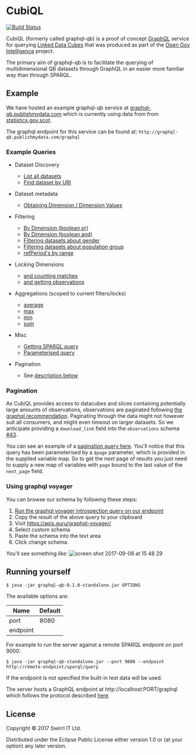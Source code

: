 # CubiQL

[![Build Status](https://travis-ci.org/Swirrl/graphql-qb.svg?branch=master)](https://travis-ci.org/Swirrl/graphql-qb)

CubiQL (formerly called graphql-qb) is a proof of concept [GraphQL](http://graphql.org/) service for querying [Linked Data Cubes](https://www.w3.org/TR/vocab-data-cube/) that was produced as part of the [Open Gov Intelligence](http://www.opengovintelligence.eu/) project.

The primary aim of graphql-qb is to facilitate the querying of
multidimensional QB datasets through GraphQL in an easier more familiar
way than through SPARQL.

## Example

We have hosted an example graphql-qb service
at
[graphql-qb.publishmydata.com](http://graphql-qb.publishmydata.com/)
which is currently using data from 
from [statistics.gov.scot](http://statistics.gov.scot/).

The graphql endpoint for this service can be found at: `http://graphql-qb.publishmydata.com/graphql`

### Example Queries

- Dataset Discovery
  - [List all datasets](http://graphql-qb.publishmydata.com/index.html?query=%7B%0A%20%20datasets%20%7B%0A%20%20%20%20uri%0A%20%20%20%20title%0A%20%20%20%20description%0A%20%20%7D%20%0A%7D)
  - [Find dataset by URI](http://graphql-qb.publishmydata.com/index.html?query=%7B%0A%20%20datasets(uri%3A"http%3A%2F%2Fstatistics.gov.scot%2Fdata%2Fearnings")%20%7B%0A%20%20%20%20description%0A%20%20%20%20schema%0A%20%20%20%20title%0A%20%20%20%20uri%0A%20%20%7D%0A%7D)
- Dataset metadata
  - [Obtaining Dimension / Dimension Values](http://graphql-qb.publishmydata.com/index.html?query=%7B%0A%0A%20%20dataset_earnings%20%7B%0A%20%20%20%20title%0A%20%20%20%20description%0A%20%20%20%20dimensions%20%7B%0A%20%20%20%20%20%20uri%0A%20%20%20%20%20%20values%20%7B%0A%20%20%20%20%20%20%20%20...%20on%20resource%20%7B%0A%20%20%20%20%20%20%20%20%20%20label%0A%20%20%20%20%20%20%20%20%20%20uri%0A%20%20%20%20%20%20%20%20%7D%0A%20%20%20%20%20%20%20%20...%20on%20enum_dim_value%20%7B%0A%20%20%20%20%20%20%20%20%20%20enum_name%0A%20%20%20%20%20%20%20%20%7D%0A%20%20%20%20%20%20%7D%0A%20%20%20%20%7D%0A%20%20%7D%0A%7D)
- Filtering
  - [By Dimension (boolean or)](http://graphql-qb.publishmydata.com/index.html?query={%0A%20datasets(dimensions%3A%20{or%3A%20[%22http%3A%2F%2Fstatistics.gov.scot%2Fdef%2Fdimension%2Fgender%22%2C%20%0A%20%22http%3A%2F%2Fstatistics.gov.scot%2Fdef%2Fdimension%2FpopulationGroup%22]})%20{%0A%20title%0A%20description%0A%20uri%0A%20}%0A}%0A)
  - [By Dimension (boolean and)](http://graphql-qb.publishmydata.com/index.html?query=%7B%0A%20datasets(dimensions%3A%7Band%3A%5B%22http%3A%2F%2Fstatistics.gov.scot%2Fdef%2Fdimension%2Fgender%22%20%22http%3A%2F%2Fstatistics.gov.scot%2Fdef%2Fdimension%2Fage%22%5D%7D)%20%7B%0A%20%20uri%0A%20%20title%0A%20%20description%0A%20%7D%0A%7D%0A)
  - [Filtering datasets about gender](http://graphql-qb.publishmydata.com/index.html?query=%7B%0A%20%20datasets(dimensions%3A%7Band%3A%5B%22http%3A%2F%2Fstatistics.gov.scot%2Fdef%2Fdimension%2Fgender%22%5D%7D)%20%7B%0A%20%20%20%20uri%0A%20%20%20%20title%0A%20%20%7D%0A%7D) 
  - [Filtering datasets about population group](http://graphql-qb.publishmydata.com/index.html?query=%7B%0A%20%20datasets(dimensions%3A%7Band%3A%5B%22http%3A%2F%2Fstatistics.gov.scot%2Fdef%2Fdimension%2FpopulationGroup%22%5D%7D)%20%7B%0A%20%20%20%20uri%0A%20%20%20%20title%0A%20%20%7D%0A%7D)
  - [refPeriod's by range](http://graphql-qb.publishmydata.com/index.html?query=%7B%0A%20%20dataset_births%20%7B%0A%20%20%20%20observations(dimensions%3A%20%7Bgender%3A%20MALE%2C%20%0A%20%20%20%20%20%20%20%20%20%20%20%20%20%20%20%20%20%20%20%20%20%20%20%20%20%20%20%20%20%20reference_period%3A%7Bstarts_after%3A%20%20%222000-01-01T00%3A00%3A00Z%22%0A%20%20%20%20%20%20%20%20%20%20%20%20%20%20%20%20%20%20%20%20%20%20%20%20%20%20%20%20%20%20%20%20%20%20%20%20%20%20%20%20%20%20%20%20%20%20%20%20ends_before%3A%20%222001-01-01T00%3A00%3A00Z%22%7D%7D)%20%7B%0A%20%20%20%20%20%20page(first%3A%2020)%20%7B%0A%20%20%20%20%20%20%20%20observations%20%7B%0A%20%20%20%20%20%20%20%20%20%20reference_area%20%7B%0A%20%20%20%20%20%20%20%20%20%20%20%20label%0A%20%20%20%20%20%20%20%20%20%20%20%20uri%0A%20%20%20%20%20%20%20%20%20%20%7D%0A%20%20%20%20%20%20%20%20%20%20reference_period%20%7B%0A%20%20%20%20%20%20%20%20%20%20%20%20start%0A%20%20%20%20%20%20%20%20%20%20%20%20end%0A%20%20%20%20%20%20%20%20%20%20%20%20label%0A%20%20%20%20%20%20%20%20%20%20%7D%0A%20%20%20%20%20%20%20%20%7D%0A%20%20%20%20%20%20%7D%0A%20%20%20%20%7D%0A%20%20%7D%0A%7D%0A)

- Locking Dimensions
  - [and counting matches](http://graphql-qb.publishmydata.com/index.html?query=%7B%0A%20%20dataset_earnings%20%7B%0A%20%20%20%20title%0A%20%20%20%20description%0A%20%20%20%20observations(dimensions%3A%7Bgender%3AALL%20%0A%20%20%20%20%20%20%20%20%20%20%20%20%20%20%20%20%20%20%20%20%20%20%20%20%20%20%20%20%20population_group%3AWORKPLACE_BASED%20%0A%20%20%20%20%20%20%20%20%20%20%20%20%20%20%20%20%20%20%20%20%20%20%20%20%20%20%20%20%20measure_type%3AMEDIAN%7D)%20%7B%0A%0A%20%20%20%20%20%20total_matches%0A%20%20%20%20%7D%0A%20%20%7D%0A%7D)
  - [and getting observations](http://graphql-qb.publishmydata.com/index.html?query=%7B%0A%20%20dataset_earnings%20%7B%0A%20%20%20%20title%0A%20%20%20%20description%0A%20%20%20%20observations(dimensions%3A%7Bgender%3AALL%20%0A%20%20%20%20%20%20%20%20%20%20%20%20%20%20%20%20%20%20%20%20%20%20%20%20%20%20%20%20%20population_group%3AWORKPLACE_BASED%20%0A%20%20%20%20%20%20%20%20%20%20%20%20%20%20%20%20%20%20%20%20%20%20%20%20%20%20%20%20%20measure_type%3AMEDIAN%7D)%20%7B%0A%0A%20%20%20%20%0A%20%20%20%20%20%20page%20%7B%0A%20%20%20%20%20%20%20%20observations%20%7B%0A%20%20%20%20%20%20%20%20%20%20gender%0A%20%20%20%20%20%20%20%20%20%20measure_type%0A%20%20%20%20%20%20%20%20%20%20population_group%0A%20%20%20%20%20%20%20%20%20%20reference_area%20%7B%0A%20%20%20%20%20%20%20%20%20%20%20%20label%0A%20%20%20%20%20%20%20%20%20%20%20%20uri%0A%20%20%20%20%20%20%20%20%20%20%7D%0A%20%20%20%20%20%20%20%20%20%20reference_period%20%7B%0A%20%20%20%20%20%20%20%20%20%20%20%20end%0A%20%20%20%20%20%20%20%20%20%20%20%20label%0A%20%20%20%20%20%20%20%20%20%20%20%20start%0A%20%20%20%20%20%20%20%20%20%20%20%20uri%0A%20%20%20%20%20%20%20%20%20%20%7D%0A%20%20%20%20%20%20%20%20%20%20uri%0A%20%20%20%20%20%20%20%20%20%20median%0A%20%20%20%20%20%20%20%20%7D%0A%20%20%20%20%20%20%7D%0A%20%20%20%20%20%20%0A%20%20%20%20%7D%0A%20%20%7D%0A%7D)

- Aggregations (scoped to current filters/locks)
  - [average](http://graphql-qb.publishmydata.com/index.html?query=%7B%0A%20%20dataset_earnings%20%7B%0A%20%20%20%20title%0A%20%20%20%20description%0A%20%20%20%20observations(dimensions%3A%20%7Bgender%3A%20ALL%2C%20%0A%20%20%20%20%20%20%20%20%20%20%20%20%20%20%20%20%20%20%20%20%20%20%20%20%20%20%20%20%20%20population_group%3A%20WORKPLACE_BASED%2C%20%0A%20%20%20%20%20%20%20%20%20%20%20%20%20%20%20%20%20%20%20%20%20%20%20%20%20%20%20%20%20%20measure_type%3A%20MEDIAN%7D)%20%7B%0A%20%20%20%20%20%20aggregations%20%7B%0A%20%20%20%20%20%20%20%20average(measure%3A%20MEDIAN)%0A%20%20%20%20%20%20%7D%0A%20%20%20%20%7D%0A%20%20%7D%0A%7D%0A)
  - [max](http://graphql-qb.publishmydata.com/index.html?query=%7B%0A%20%20dataset_earnings%20%7B%0A%20%20%20%20title%0A%20%20%20%20description%0A%20%20%20%20observations(dimensions%3A%20%7Bgender%3A%20ALL%2C%20%0A%20%20%20%20%20%20%20%20%20%20%20%20%20%20%20%20%20%20%20%20%20%20%20%20%20%20%20%20%20%20population_group%3A%20WORKPLACE_BASED%2C%20%0A%20%20%20%20%20%20%20%20%20%20%20%20%20%20%20%20%20%20%20%20%20%20%20%20%20%20%20%20%20%20measure_type%3A%20MEDIAN%7D)%20%7B%0A%20%20%20%20%20%20aggregations%20%7B%0A%20%20%20%20%20%20%20%20max(measure%3A%20MEDIAN)%0A%20%20%20%20%20%20%7D%0A%20%20%20%20%7D%0A%20%20%7D%0A%7D%0A)
  - [min](http://graphql-qb.publishmydata.com/index.html?query=%7B%0A%20%20dataset_earnings%20%7B%0A%20%20%20%20title%0A%20%20%20%20description%0A%20%20%20%20observations(dimensions%3A%20%7Bgender%3A%20ALL%2C%20%0A%20%20%20%20%20%20%20%20%20%20%20%20%20%20%20%20%20%20%20%20%20%20%20%20%20%20%20%20%20%20population_group%3A%20WORKPLACE_BASED%2C%20%0A%20%20%20%20%20%20%20%20%20%20%20%20%20%20%20%20%20%20%20%20%20%20%20%20%20%20%20%20%20%20measure_type%3A%20MEDIAN%7D)%20%7B%0A%20%20%20%20%20%20aggregations%20%7B%0A%20%20%20%20%20%20%20%20min(measure%3A%20MEDIAN)%0A%20%20%20%20%20%20%7D%0A%20%20%20%20%7D%0A%20%20%7D%0A%7D%0A)
  - [sum](http://graphql-qb.publishmydata.com/index.html?query=%7B%0A%20%20dataset_earnings%20%7B%0A%20%20%20%20title%0A%20%20%20%20description%0A%20%20%20%20observations(dimensions%3A%20%7Bgender%3A%20ALL%2C%20%0A%20%20%20%20%20%20%20%20%20%20%20%20%20%20%20%20%20%20%20%20%20%20%20%20%20%20%20%20%20%20population_group%3A%20WORKPLACE_BASED%2C%20%0A%20%20%20%20%20%20%20%20%20%20%20%20%20%20%20%20%20%20%20%20%20%20%20%20%20%20%20%20%20%20measure_type%3A%20MEDIAN%7D)%20%7B%0A%20%20%20%20%20%20aggregations%20%7B%0A%20%20%20%20%20%20%20%20sum(measure%3AMEDIAN)%0A%20%20%20%20%20%20%7D%0A%20%20%20%20%7D%0A%20%20%7D%0A%7D%0A)

- Misc
  - [Getting SPARQL query](http://graphql-qb.publishmydata.com/index.html?query=%7B%0A%20%20dataset_earnings%20%7B%0A%20%20%20%20observations(dimensions%3A%7Bgender%3AALL%20%0A%20%20%20%20%20%20%20%20%20%20%20%20%20%20%20%20%20%20%20%20%20%20%20%20%20%20%20%20%20population_group%3AWORKPLACE_BASED%20%0A%20%20%20%20%20%20%20%20%20%20%20%20%20%20%20%20%20%20%20%20%20%20%20%20%20%20%20%20%20measure_type%3AMEDIAN%7D)%20%7B%0A%20%20%20%20%20%20sparql%0A%20%20%20%20%7D%0A%20%20%7D%0A%7D)
  - [Parameterised query](http://graphql-qb.publishmydata.com/index.html?query=query%20datasetsQuery(%24dataset%3A%20uri)%20%7B%0A%20%20datasets(uri%3A%20%24dataset)%20%7B%0A%20%20%20%20title%0A%20%20%20%20uri%0A%20%20%7D%0A%7D&variables=%7B%22dataset%22%3A%20%22http%3A%2F%2Fstatistics.gov.scot%2Fdata%2Fearnings%22%7D%0A)

- Pagination
  - See [description below](https://github.com/Swirrl/graphql-qb#pagination)

### Pagination

As CubiQL provides access to datacubes and slices containing potentially large amounts of observations, observations are paginated following [the graphql recommendation](http://graphql.org/learn/pagination/).  Paginating through the data might not however suit all consumers, and might even timeout on larger datasets.  So we anticipate providing a `download_link` field into the `observations` schema [#43](https://github.com/Swirrl/graphql-qb/issues/43).

You can see an example of a [pagination query here](http://graphql-qb.publishmydata.com/index.html?query=query(%24page%3ASparqlCursor)%20%0A%7B%0A%20%20dataset_earnings%20%7B%0A%20%20%20%20title%0A%20%20%20%20description%0A%20%20%20%20observations(dimensions%3A%20%7Bgender%3A%20ALL%2C%20population_group%3A%20WORKPLACE_BASED%2C%20measure_type%3A%20MEDIAN%7D)%20%7B%0A%20%20%20%20%20%20page(first%3A%2010%2C%20after%3A%20%24page)%20%7B%0A%20%20%20%20%20%20%20%20next_page%0A%20%20%20%20%20%20%20%20result%20%7B%0A%20%20%20%20%20%20%20%20%20%20gender%0A%20%20%20%20%20%20%20%20%20%20measure_type%0A%20%20%20%20%20%20%20%20%20%20population_group%0A%20%20%20%20%20%20%20%20%20%20reference_area%0A%20%20%20%20%20%20%20%20%20%20reference_period%0A%20%20%20%20%20%20%20%20%20%20uri%0A%20%20%20%20%20%20%20%20%20%20median%0A%20%20%20%20%20%20%20%20%7D%0A%20%20%20%20%20%20%7D%0A%20%20%20%20%7D%0A%20%20%7D%0A%7D%0A&variables=%7B%22page%22%3A%20%22AAAAAAAAAAo%3D%22%7D).  You'll notice that this query has been parameterised by a `$page` parameter, which is provided in the supplied variable map.  So to get the next page of results you just need to supply a new map of variables with `page` bound to the last value of the `next_page` field.

### Using graphql voyager 

You can browse our schema by following these steps:

1. [Run the graphql voyager introspection query on our endpoint](http://graphql-qb.publishmydata.com/index.html?query=%0A%20%20query%20IntrospectionQuery%20%7B%0A%20%20%20%20__schema%20%7B%0A%20%20%20%20%20%20queryType%20%7B%20name%20%7D%0A%20%20%20%20%20%20mutationType%20%7B%20name%20%7D%0A%20%20%20%20%20%20subscriptionType%20%7B%20name%20%7D%0A%20%20%20%20%20%20types%20%7B%0A%20%20%20%20%20%20%20%20...FullType%0A%20%20%20%20%20%20%7D%0A%20%20%20%20%20%20directives%20%7B%0A%20%20%20%20%20%20%20%20name%0A%20%20%20%20%20%20%20%20description%0A%20%20%20%20%20%20%20%20locations%0A%20%20%20%20%20%20%20%20args%20%7B%0A%20%20%20%20%20%20%20%20%20%20...InputValue%0A%20%20%20%20%20%20%20%20%7D%0A%20%20%20%20%20%20%7D%0A%20%20%20%20%7D%0A%20%20%7D%0A%0A%20%20fragment%20FullType%20on%20__Type%20%7B%0A%20%20%20%20kind%0A%20%20%20%20name%0A%20%20%20%20description%0A%20%20%20%20fields(includeDeprecated%3A%20true)%20%7B%0A%20%20%20%20%20%20name%0A%20%20%20%20%20%20description%0A%20%20%20%20%20%20args%20%7B%0A%20%20%20%20%20%20%20%20...InputValue%0A%20%20%20%20%20%20%7D%0A%20%20%20%20%20%20type%20%7B%0A%20%20%20%20%20%20%20%20...TypeRef%0A%20%20%20%20%20%20%7D%0A%20%20%20%20%20%20isDeprecated%0A%20%20%20%20%20%20deprecationReason%0A%20%20%20%20%7D%0A%20%20%20%20inputFields%20%7B%0A%20%20%20%20%20%20...InputValue%0A%20%20%20%20%7D%0A%20%20%20%20interfaces%20%7B%0A%20%20%20%20%20%20...TypeRef%0A%20%20%20%20%7D%0A%20%20%20%20enumValues(includeDeprecated%3A%20true)%20%7B%0A%20%20%20%20%20%20name%0A%20%20%20%20%20%20description%0A%20%20%20%20%20%20isDeprecated%0A%20%20%20%20%20%20deprecationReason%0A%20%20%20%20%7D%0A%20%20%20%20possibleTypes%20%7B%0A%20%20%20%20%20%20...TypeRef%0A%20%20%20%20%7D%0A%20%20%7D%0A%0A%20%20fragment%20InputValue%20on%20__InputValue%20%7B%0A%20%20%20%20name%0A%20%20%20%20description%0A%20%20%20%20type%20%7B%20...TypeRef%20%7D%0A%20%20%20%20defaultValue%0A%20%20%7D%0A%0A%20%20fragment%20TypeRef%20on%20__Type%20%7B%0A%20%20%20%20kind%0A%20%20%20%20name%0A%20%20%20%20ofType%20%7B%0A%20%20%20%20%20%20kind%0A%20%20%20%20%20%20name%0A%20%20%20%20%20%20ofType%20%7B%0A%20%20%20%20%20%20%20%20kind%0A%20%20%20%20%20%20%20%20name%0A%20%20%20%20%20%20%20%20ofType%20%7B%0A%20%20%20%20%20%20%20%20%20%20kind%0A%20%20%20%20%20%20%20%20%20%20name%0A%20%20%20%20%20%20%20%20%20%20ofType%20%7B%0A%20%20%20%20%20%20%20%20%20%20%20%20kind%0A%20%20%20%20%20%20%20%20%20%20%20%20name%0A%20%20%20%20%20%20%20%20%20%20%20%20ofType%20%7B%0A%20%20%20%20%20%20%20%20%20%20%20%20%20%20kind%0A%20%20%20%20%20%20%20%20%20%20%20%20%20%20name%0A%20%20%20%20%20%20%20%20%20%20%20%20%20%20ofType%20%7B%0A%20%20%20%20%20%20%20%20%20%20%20%20%20%20%20%20kind%0A%20%20%20%20%20%20%20%20%20%20%20%20%20%20%20%20name%0A%20%20%20%20%20%20%20%20%20%20%20%20%20%20%20%20ofType%20%7B%0A%20%20%20%20%20%20%20%20%20%20%20%20%20%20%20%20%20%20kind%0A%20%20%20%20%20%20%20%20%20%20%20%20%20%20%20%20%20%20name%0A%20%20%20%20%20%20%20%20%20%20%20%20%20%20%20%20%7D%0A%20%20%20%20%20%20%20%20%20%20%20%20%20%20%7D%0A%20%20%20%20%20%20%20%20%20%20%20%20%7D%0A%20%20%20%20%20%20%20%20%20%20%7D%0A%20%20%20%20%20%20%20%20%7D%0A%20%20%20%20%20%20%7D%0A%20%20%20%20%7D%0A%20%20%7D%0A)
2. Copy the result of the above query to your clipboard
3. Visit https://apis.guru/graphql-voyager/
4. Select custom schema
5. Paste the schema into the text area
6. Click change schema.

You'll see something like:
![screen shot 2017-09-08 at 15 48 29](https://user-images.githubusercontent.com/49898/30217232-6fcdf16e-94ad-11e7-9f65-3eaaa6ae0a5d.png)

## Running yourself

    $ java -jar graphql-qb-0.1.0-standalone.jar OPTIONS

The available options are:

|  Name    | Default |
|----------|---------|
| port     | 8080    |
| endpoint |         |

For example to run the server against a remote SPARQL endpoint on port 9000:

    $ java -jar graphql-qb-standalone.jar --port 9000 --endpoint http://remote-endpoint/sparql/query


If the endpoint is not specified the built-in test data will be used.

The server hosts a GraphQL endpoint at http://localhost:PORT/graphql which follows the
protocol described [here](http://graphql.org/learn/serving-over-http/).

## License

Copyright © 2017 Swirrl IT Ltd.

Distributed under the Eclipse Public License either version 1.0 or (at
your option) any later version.
